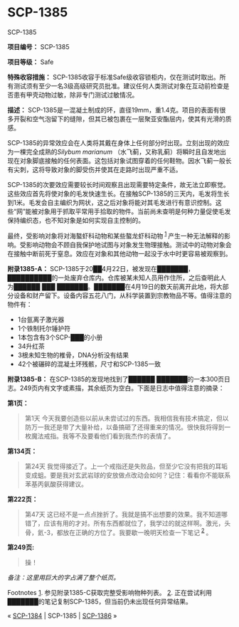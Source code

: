 # SCP-1385
                        




SCP-1385



**项目编号：** SCP-1385

**项目等级：** Safe

**特殊收容措施：** SCP-1385收容于标准Safe级收容锁柜内，仅在测试时取出。所有测试须有至少一名3级高级研究员批准。建议任何人类测试对象在互动前检查是否患有甲壳动物过敏，除非专门测试过敏情况。

**描述：** SCP-1385是一混凝土制成的环，直径19mm，重1.4克。项目的表面有很多开裂和空气泡留下的缝隙，但其已被包裹在一层聚亚安酯层内，使其有光滑的质感。

SCP-1385的异常效应会在人类将其戴在身体上任何部分时出现。立刻出现的效应为一棵完全成熟的*Silybum marianum* （水飞蓟，又称乳蓟）将瞬时且自发地出现在对象脚底接触的任何表面。这包括对象试图穿着的任何鞋物。因水飞蓟一般长有尖刺，这将导致对象的脚受伤并使其在走路时出现严重不适。

SCP-1385的次要效应需要较长时间观察且出现需要特定条件，故无法立即察觉。这些效应首先将使对象的毛发快速生长。在接触SCP-1385的三天内，毛发将生长到1米。毛发会自主编织为网状，这之后对象将能对其毛发进行有意识控制。这些“网”能被对象用于抓取平常用手拾取的物件。当前尚未查明是何种力量促使毛发保持编织态，也不知对象是如何实现自主控制的。

最终，受影响对象将对海螯虾科动物和某些螯龙虾科动物<sup class='footnoteref'>
 <a shape='rect' class='footnoteref' id='footnoteref-1' href='javascript:;' onclick='WIKIDOT.page.utils.scrollToReference(&apos;footnote-1&apos;)'>1</a>
</sup>产生一种无法解释的影响。受影响动物会不顾自我保护地试图与对象发生物理接触。测试中的动物对象会在接触中断前死于窒息。效应在对象和其他动物一起没于水中时更容易被观察到。

**附录1385-A：** SCP-1385于20██4月22日，被发现在███████，██████████的一处废弃仓库内。仓库被某未知人员用作住所，之后查明此人为██████ ███ ███████。███████在4月19日的数天前离开此地，将大部分设备和财产留下。设备内容五花八门，从科学装置到宗教物品不等。值得注意的物件有：

- 1台氩离子激光器
- 1个铁制托尔锤护符
- 1本包含有3个SCP-███的小册
- 34升红茶
- 3根未知生物的椎骨，DNA分析没有结果
- 42个被碾碎的混凝土环残骸，尺寸和SCP-1385一致

**附录1385-B：** 在SCP-1385的发现地找到了██████ ███████的一本300页日志。249页内有文字或素描，其余纸页为空白。下面是日志中值得注意的摘录：

**第1页：** 


> 第1天
今天我要创造些以前从未尝试过的东西。我相信我有技术搞定，但以防万一我还是带了大量补给，以备搞砸了还得重来的情况。很快我将得到一枚魔法戒指。我等不及要看他们看到我杰作的表情了。
> 

**第134页：** 


> 第24天
我觉得接近了。上一个戒指还是失败品，但至少它没有把我的耳垢变成蛆。要是我对玄武岩球的安放做点改动会如何？记住：看看你不能联系苯基丙氨酸获得建议。
> 

**第222页：** 


> 第47天
这已经不是一点点挫折了。我就是搞不出想要的效果。我不知道哪错了，应该有用的才对。所有东西都就位了，我学过的就这样啊。激光，头骨，氦-3，都放在正确的方位了。我要歇一晚明天检查一下笔记<sup class='footnoteref'>
 <a shape='rect' class='footnoteref' id='footnoteref-2' href='javascript:;' onclick='WIKIDOT.page.utils.scrollToReference(&apos;footnote-2&apos;)'>2</a>
</sup>。
> 

**第249页:** 


> 操！
> 

*备注：这里用巨大的字占满了整个纸页。* 


Footnotes
<a shape='rect' href='javascript:;' onclick='WIKIDOT.page.utils.scrollToReference(&apos;footnoteref-1&apos;)'>1</a>. 参见附录1385-C获取完整受影响物种列表。
<a shape='rect' href='javascript:;' onclick='WIKIDOT.page.utils.scrollToReference(&apos;footnoteref-2&apos;)'>2</a>. 正在尝试利用███████的笔记复制SCP-1385，但当前仍未出现任何异常结果。



« [SCP-1384](/scp-1384) | SCP-1385 | [SCP-1386](/scp-1386) »





                    